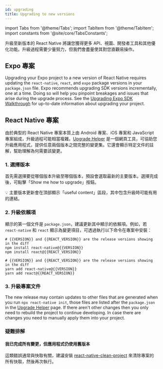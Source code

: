 ```yaml
---
id: upgrading
title: Upgrading to new versions
---
```


import Tabs from '@theme/Tabs'; import TabItem from '@theme/TabItem'; import constants from '@site/core/TabsConstants';

升級至新版本的 React Native 將讓您獲得更多 API、視圖、開發者工具和其他優化功能。升級過程需要少量努力，但我們會盡量使其對您直觀易操作。

## Expo 專案

Upgrading your Expo project to a new version of React Native requires updating the `react-native`, `react`, and `expo` package versions in your `package.json` file. Expo recommends upgrading SDK versions incrementally, one at a time. Doing so will help you pinpoint breakages and issues that arise during the upgrade process. See the [Upgrading Expo SDK Walkthrough](https://docs.expo.dev/workflow/upgrading-expo-sdk-walkthrough/) for up-to-date information about upgrading your project.

## React Native 專案

由於典型的 React Native 專案本質上由 Android 專案、iOS 專案和 JavaScript 專案組成，升級過程可能相當複雜。[Upgrade Helper](https://react-native-community.github.io/upgrade-helper/) 是一個網頁工具，可協助您升級應用程式，提供任意兩個版本之間完整的變更集。它還會顯示特定文件的註解，幫助理解為何需要該變更。

### 1. 選擇版本

首先需選擇要從哪個版本升級至哪個版本，預設會選取最新的主要版本。選擇完成後，可點擊「Show me how to upgrade」按鈕。

💡 主要版本更新會在頂部顯示「useful content」區段，其中包含升級時可能有用的連結。

### 2. 升級依賴項

顯示的第一個文件是 `package.json`，建議更新其中顯示的依賴項。例如，若 `react-native` 和 `react` 顯示為變更項目，可透過執行以下命令在專案中安裝：

<Tabs groupId="package-manager" queryString defaultValue={constants.defaultPackageManager} values={constants.packageManagers}>
<TabItem value="npm">

```shell
# {{VERSION}} and {{REACT_VERSION}} are the release versions showing in the diff
npm install react-native@{{VERSION}}
npm install react@{{REACT_VERSION}}
```

</TabItem>
<TabItem value="yarn">

```shell
# {{VERSION}} and {{REACT_VERSION}} are the release versions showing in the diff
yarn add react-native@{{VERSION}}
yarn add react@{{REACT_VERSION}}
```

</TabItem>
</Tabs>

### 3. 升級專案文件

The new release may contain updates to other files that are generated when you run `npx react-native init`, those files are listed after the `package.json` in the [Upgrade Helper](https://react-native-community.github.io/upgrade-helper/) page. If there aren't other changes then you only need to rebuild the project to continue developing. In case there are changes you need to manually apply them into your project.

### 疑難排解

#### 我已完成所有變更，但應用程式仍使用舊版本

這類錯誤通常與快取有關，建議安裝 [react-native-clean-project](https://github.com/pmadruga/react-native-clean-project) 來清除專案的所有快取，然後再次執行。